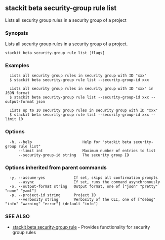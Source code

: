 ## stackit beta security-group rule list

Lists all security group rules in a security group of a project

### Synopsis

Lists all security group rules in a security group of a project.

```
stackit beta security-group rule list [flags]
```

### Examples

```
  Lists all security group rules in security group with ID "xxx"
  $ stackit beta security-group rule list --security-group-id xxx

  Lists all security group rules in security group with ID "xxx" in JSON format
  $ stackit beta security-group rule list --security-group-id xxx --output-format json

  Lists up to 10 security group rules in security group with ID "xxx"
  $ stackit beta security-group rule list --security-group-id xxx --limit 10
```

### Options

```
  -h, --help                       Help for "stackit beta security-group rule list"
      --limit int                  Maximum number of entries to list
      --security-group-id string   The security group ID
```

### Options inherited from parent commands

```
  -y, --assume-yes             If set, skips all confirmation prompts
      --async                  If set, runs the command asynchronously
  -o, --output-format string   Output format, one of ["json" "pretty" "none" "yaml"]
  -p, --project-id string      Project ID
      --verbosity string       Verbosity of the CLI, one of ["debug" "info" "warning" "error"] (default "info")
```

### SEE ALSO

* [stackit beta security-group rule](./stackit_beta_security-group_rule.md)	 - Provides functionality for security group rules

